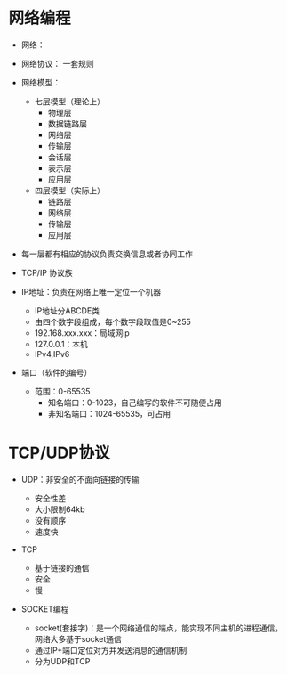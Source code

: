 # 网络编程
- 网络：
- 网络协议： 一套规则
- 网络模型：
    - 七层模型（理论上）
        - 物理层
        - 数据链路层
        - 网络层
        - 传输层
        - 会话层
        - 表示层
        - 应用层
    - 四层模型（实际上）
        - 链路层
        - 网络层
        - 传输层
        - 应用层

- 每一层都有相应的协议负责交换信息或者协同工作
- TCP/IP 协议族
- IP地址：负责在网络上唯一定位一个机器
    - IP地址分ABCDE类
    - 由四个数字段组成，每个数字段取值是0~255
    - 192.168.xxx.xxx：局域网ip
    - 127.0.0.1：本机
    - IPv4,IPv6
    
- 端口（软件的编号）
    - 范围：0-65535
        - 知名端口：0-1023，自己编写的软件不可随便占用
        - 非知名端口：1024-65535，可占用
        
# TCP/UDP协议
- UDP：非安全的不面向链接的传输
    - 安全性差
    - 大小限制64kb
    - 没有顺序
    - 速度快
- TCP
    - 基于链接的通信
    - 安全
    - 慢

- SOCKET编程
    - socket(套接字)：是一个网络通信的端点，能实现不同主机的进程通信，网络大多基于socket通信
    - 通过IP+端口定位对方并发送消息的通信机制
    - 分为UDP和TCP